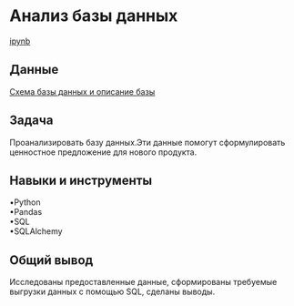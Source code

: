 <a name="lists"><h1>Анализ базы данных</h1></a>
[ipynb](https://github.com/natashkaau/portfolio/blob/302ccad75981b3cbeb7b53a01bac61e8a6d00fa6/project_17/project_17.ipynb)   
<a name="lists"><h2>Данные</h2></a>
[Схема базы данных и описание базы](https://code.s3.yandex.net/SQL%20for%20data%20and%20analytics/ER/advanced_sql_project.pdf)
<a name="lists"><h2>Задача</h2></a>
Проанализировать базу данных.Эти данные помогут сформулировать ценностное предложение для нового продукта.
<a name="lists"><h2>Навыки и инструменты</h2></a>
•Python   
•Pandas     
•SQL    
•SQLAlchemy  
<a name="lists"><h2>Общий вывод</h2></a>
Исследованы предоставленные данные, сформированы требуемые выгрузки данных с помощью SQL, сделаны выводы.
